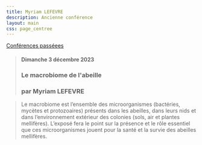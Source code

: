 ```yaml
---
title: Myriam LEFEVRE
description: Ancienne conférence
layout: main
css: page_centree
---
```


[Conférences passéees](/agenda/conferences-passees/)

> #### Dimanche 3 décembre 2023
> ### Le macrobiome de l'abeille  
> ### par Myriam LEFEVRE

>  
> Le macrobiome est l’ensemble des microorganismes (bactéries, mycètes et protozoaires) présents dans les abeilles, dans leurs nids et dans l’environnement extérieur des colonies (sols, air et plantes mellifères). L’exposé fera le point sur la présence et le rôle essentiel que ces microorganismes jouent pour la santé et la survie des abeilles mellifères.   
>
